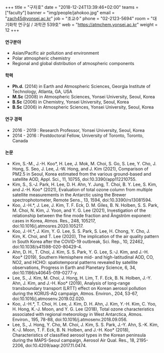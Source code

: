 ﻿+++
title = "구자호"
date = "2018-12-24T13:39:46+02:00"
teams = ["faculty"]
banner = "img/people/jahokoo.jpg"
email = "zach45@yonsei.ac.kr"
job = "조교수"
phone = "02-2123-5694"
room = "대기화학 연구실 / 과학관 539호"
web = "https://atmchem.yonsei.ac.kr"
weight = 12
+++

#### 연구분야
+ Asian/Pacific air pollution and environment
+ Polar atmospheric chemistry
+ Regional and global distribution of atmospheric components

#### 학력
+ **Ph.d.** (2014) in Earth and Atmospheric Sciences, Georgia Institute of Technology, Atlanta, GA, USA
+ **M.Sc** (2008) in Atmospheric Sciences, Yonsei University, Seoul, Korea
+ **B.Sc** (2006) in Chemistry, Yonsei University, Seoul, Korea
+ **B.Sc** (2006) in Atmospheric Sciences, Yonsei University, Seoul, Korea

#### 연구 경력
+ 2016 - 2019 : Research Professor, Yonsei University, Seoul, Korea
+ 2014 - 2016 : Postdoctoral Fellow, University of Toronto, Toronto, Canada

#### 논문
+ Kim, S.-M., J.-H. Koo*, H. Lee, J. Mok, M. Choi, S. Go, S. Lee, Y. Cho, J. Hong, S. Seo, J. Lee, J.-W. Hong, and J. Kim (2021), Comparison of PM2.5 in Seoul, Korea estimated from the various ground-based and satellite AOD, Appl. Sci., 11, 10755, doi:10.3390/app112210755.
+ Kim, S., S.-J. Park, H. Lee, D. H. Ahn, Y. Jung, T. Choi, B. Y. Lee, S. Kim, and J.-H. Koo* (2021), Evaluation of total ozone column from multiple satellite measurements in the Antarctic using the Brewer spectrophotometer, Remote Sens., 13, 1594, doi:10.3390/rs13081594.
+ Koo, J.-H.*, J. Lee, J. Kim, T. F. Eck, D. M. Giles, B. N. Holben, S. S. Park, M. Choi, N. Kim, J. Yoon, and Y. G. Lee (2021), Investigation of the relationship between the fine mode fraction and Ångström exponent: cases in Korea, Atmos. Res., 248, 105217, doi:10.1016/j.atmosres.2020.105217.
+ Koo, J.-H.*, J. Kim, Y. G. Lee, S. S. Park, S. Lee, H. Chong, Y. Cho, J. Kim, K. Choi, and T. Lee (2020), The implication of the air quality pattern in South Korea after the COVID-19 outbreak, Sci. Rep., 10, 22462, doi:10.1038/s41598-020-80429-4.
+ Ahn, D. H., T. Choi, J. Kim, S. S. Park, Y. G. Lee, S.-J. Kim, and J.-H. Koo* (2019), Southern Hemisphere mid- and high-latitudinal AOD, CO, NO2, and HCHO: spatiotemporal patterns revealed by satellite observations, Progress in Earth and Planetary Science, 6, 34, doi:10.1186/s40645-019-0277-y.
+ Lee, S., J. Kim, M. Choi, J. Hong, H. Lim, T. F. Eck, B. N. Holben, J.-Y. Ahn, J. Kim, and J.-H. Koo* (2019), Analysis of long-range transboundary transport (LRTT) effect on Korean aerosol pollution during the KORUS-AQ campaign, Atmos. Environ., 204, 53-67, doi:10.1016/j.atmosenv.2019.02.020.
+ Koo, J.-H.*, T. Choi, H. Lee, J. Kim, D. H. Ahn, J. Kim, Y.-H. Kim, C. Yoo, H. Hong, K.-J. Moon, and Y. G. Lee (2018), Total ozone characteristics associated with regional meteorology in West Antarctica, Atmos. Environ., 195, 78-88, doi:10.1016/j.atmosenv.2018.09.056.
+ Lee, S., J. Hong, Y. Cho, M. Choi, J. Kim, S. S. Park, J.-Y. Ahn, S.-K. Kim, K.-J. Moon, T. F. Eck, B. N. Holben, and J.-H. Koo* (2018), Characteristics of classified aerosol types in the Korean peninsula during the MAPS-Seoul campaign, Aerosol Air Qual. Res., 18, 2195-2206, doi:10.4209/aaqr.2017.11.0474.


